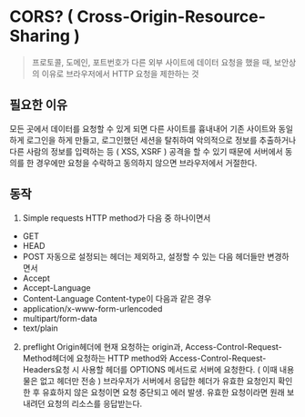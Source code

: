 # CORS? ( Cross-Origin-Resource-Sharing )

> 프로토콜, 도메인, 포트번호가 다른 외부 사이트에 데이터 요청을 했을 때, 보안상의 이유로 브라우저에서 HTTP 요청을 제한하는 것

## 필요한 이유

모든 곳에서 데이터를 요청할 수 있게 되면 다른 사이트를 흉내내어
기존 사이트와 동일하게 로그인을 하게 만들고, 로그인했던 세션을 탈취하여
악의적으로 정보를 추출하거나 다른 사람의 정보를 입력하는 등 ( XSS, XSRF )
공격을 할 수 있기 때문에 서버에서 동의를 한 경우에만 요청을 수락하고
동의하지 않으면 브라우저에서 거절한다.

## 동작

1. Simple requests
   HTTP method가 다음 중 하나이면서

- GET
- HEAD
- POST
  자동으로 설정되는 헤더는 제외하고, 설정할 수 있는 다음 헤더들만 변경하면서
- Accept
- Accept-Language
- Content-Language
  Content-type이 다음과 같은 경우
- application/x-www-form-urlencoded
- multipart/form-data
- text/plain

2. preflight
   Origin헤더에 현재 요청하는 origin과, Access-Control-Request-Method헤더에 요청하는 HTTP method와 Access-Control-Request-Headers요청 시 사용할 헤더를 OPTIONS 메서드로 서버에 요청한다. ( 이때 내용물은 없고 헤더만 전송 )
   브라우저가 서버에서 응답한 헤더가 유효한 요청인지 확인한 후
   유효하지 않은 요청이면 요청 중단되고 에러 발생.
   유효한 요청이라면 원래 보내려던 요청의 리소스를 응답받는다.
